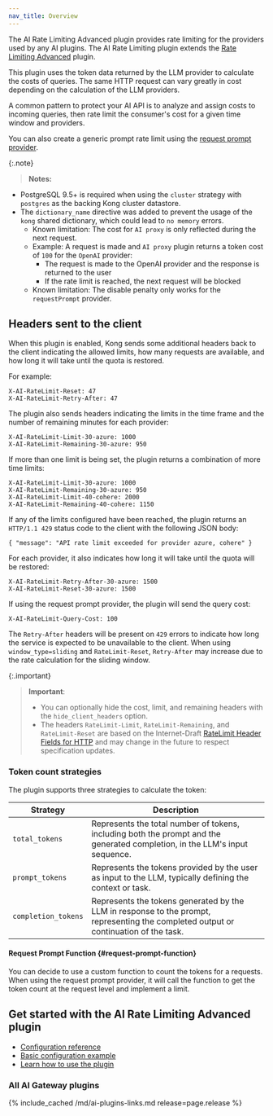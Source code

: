```yaml
---
nav_title: Overview
---
```


The AI Rate Limiting Advanced plugin provides rate limiting for the providers used by any AI plugins. The
AI Rate Limiting plugin extends the
[Rate Limiting Advanced](/hub/kong-inc/rate-limiting-advanced/) plugin.

This plugin uses the token data returned by the LLM provider to calculate the costs of queries.
The same HTTP request can vary greatly in cost depending on the calculation of the 
LLM providers.

A common pattern to protect your AI API is to analyze and
assign costs to incoming queries, then rate limit the consumer's
cost for a given time window and providers.

You can also create a generic prompt rate limit using the [request prompt provider](#request-prompt-function).

{:.note}
> **Notes:**
  * PostgreSQL 9.5+ is required when using the `cluster` strategy with `postgres` as the backing Kong cluster datastore.
  * The `dictionary_name` directive was added to prevent the usage of the `kong` shared dictionary, which could lead to `no memory` errors.
    * Known limitation: The cost for `AI proxy` is only reflected during the next request.
    * Example: A request is made and `AI proxy` plugin returns a token cost of `100` for the `OpenAI` provider:
      - The request is made to the OpenAI provider and the response is returned to the user
      -  If the rate limit is reached, the next request will be blocked
    * Known limitation: The disable penalty only works for the `requestPrompt` provider.


## Headers sent to the client

When this plugin is enabled, Kong sends some additional headers back to the client
indicating the allowed limits, how many requests are available, and how long it will take
until the quota is restored.

For example:

```plaintext
X-AI-RateLimit-Reset: 47
X-AI-RateLimit-Retry-After: 47
```

The plugin also sends headers indicating the limits in the time frame and the number
of remaining minutes for each provider:

```plaintext
X-AI-RateLimit-Limit-30-azure: 1000
X-AI-RateLimit-Remaining-30-azure: 950
```

If more than one limit is being set, the plugin returns a combination of more time limits:

```plaintext
X-AI-RateLimit-Limit-30-azure: 1000
X-AI-RateLimit-Remaining-30-azure: 950
X-AI-RateLimit-Limit-40-cohere: 2000
X-AI-RateLimit-Remaining-40-cohere: 1150
```

If any of the limits configured have been reached, the plugin returns an `HTTP/1.1 429` status
code to the client with the following JSON body:

```plaintext
{ "message": "API rate limit exceeded for provider azure, cohere" }
```

For each provider, it also indicates how long it will take until the quota will be restored:

```plaintext
X-AI-RateLimit-Retry-After-30-azure: 1500
X-AI-RateLimit-Reset-30-azure: 1500
```

If using the request prompt provider, the plugin will send the query cost:

```plaintext
X-AI-RateLimit-Query-Cost: 100
```

The `Retry-After` headers will be present on `429` errors to indicate how long the service is
expected to be unavailable to the client. When using `window_type=sliding` and `RateLimit-Reset`, `Retry-After`
may increase due to the rate calculation for the sliding window.

{:.important}

> **Important**:
> * You can optionally hide the cost, limit, and remaining headers with the `hide_client_headers` option.
> * The headers `RateLimit-Limit`, `RateLimit-Remaining`, and `RateLimit-Reset` are based on the Internet-Draft [RateLimit Header Fields for HTTP](https://datatracker.ietf.org/doc/draft-ietf-httpapi-ratelimit-headers) and may change in the future to respect specification updates.


### Token count strategies

The plugin supports three strategies to calculate the token:

| Strategy    | Description |
| --------- | ---- |
| `total_tokens`   | Represents the total number of tokens, including both the prompt and the generated completion, in the LLM's input sequence. 
| `prompt_tokens` | Represents the tokens provided by the user as input to the LLM, typically defining the context or task.
| `completion_tokens`   | Represents the tokens generated by the LLM in response to the prompt, representing the completed output or continuation of the task.

#### Request Prompt Function {#request-prompt-function}

You can decide to use a custom function to count the tokens for a requests. When using the request prompt provider, it will call the function to get the token count at the request level and implement a limit.


## Get started with the AI Rate Limiting Advanced plugin

* [Configuration reference](/hub/kong-inc/ai-rate-limiting-advanced/configuration/)
* [Basic configuration example](/hub/kong-inc/ai-rate-limiting-advanced/how-to/basic-example/)
* [Learn how to use the plugin](/hub/kong-inc/ai-rate-limiting-advanced/how-to/)

### All AI Gateway plugins

{% include_cached /md/ai-plugins-links.md release=page.release %}
